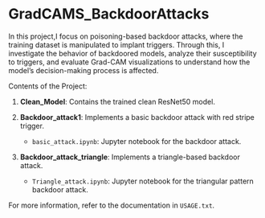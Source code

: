 # GradCAMS_BackdoorAttacks
In this project,I focus on poisoning-based backdoor attacks, where the training dataset is manipulated to implant triggers. Through this, I investigate the behavior of backdoored models, analyze their susceptibility to triggers, and evaluate Grad-CAM visualizations to understand how the model’s decision-making process is affected.


Contents of the Project:
1. **Clean_Model**: Contains the trained clean ResNet50 model.

2. **Backdoor_attack1**: Implements a basic backdoor attack with red stripe trigger.
   - `basic_attack.ipynb`: Jupyter notebook for the backdoor attack.

3. **Backdoor_attack_triangle**: Implements a triangle-based backdoor attack.
   - `Triangle_attack.ipynb`: Jupyter notebook for the triangular pattern backdoor attack.


For more information, refer to the documentation in `USAGE.txt`.
